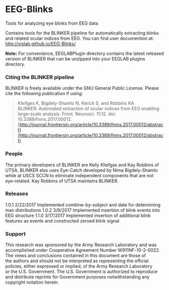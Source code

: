 # EEG-Blinks
Tools for analyzing eye blinks from EEG data

Contains tools for the BLINKER pipeline for automatically extracting blinks and related
ocular indices from EEG. You can find user documention at: 
   http://vislab.github.io/EEG-Blinks/   
   
**Note:** For convenience, EEGLABPlugin directory contains the latest released version of BLINKER
that can be unzipped into your EEGLAB plugins directory.  

### Citing the BLINKER pipeline
BLINKER is freely available under the GNU General Public License. 
Please cite the following publication if using:  
> Kleifges K, Bigdely-Shamlo N, Kerick S, and Robbins KA  
> BLINKER: Automated extraction of ocular indices from EEG enabling large-scale analysis. 
> Front. Neurosci. 11:12. doi: 10.3389/fnins.2017.00012.  
> [http://journal.frontiersin.org/article/10.3389/fnins.2017.00012/abstract](http://journal.frontiersin.org/article/10.3389/fnins.2017.00012/abstract)  
>  

### People
The primary developers of BLINKER are Kelly Kliefgas and Kay Robbins of UTSA. BLINKER also 
uses Eye-Catch developed by Nima Bigdely-Shamlo while at USCS SCCN to eliminate 
independent components that are not eye-related. Kay Robbins of UTSA maintains BLINKER.

### Releases  
1.0.1  2/22/2017 Implemented combine-by-subject and date for determining max distributions 
1.0.2  3/9/2017 Implemented insertion of blink events into EEG structure
1.1.0  3/17/2017 Implemented insertion of additional blink features as events and constructed zeroed blink signal

### Support  
This research was sponsored by the Army Research Laboratory and was  
accomplished under Cooperative Agreement Number W911NF-10-2-0022.  
The views and conclusions contained in this document are those of  
the authors and should not be interpreted as representing the official  
policies, either expressed or implied, of the Army Research Laboratory  
or the U.S. Government. The U.S. Government is authorized to reproduce  
and distribute reprints for Government purposes notwithstanding any  
copyright notation herein.  